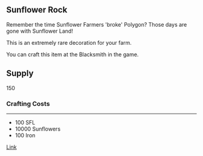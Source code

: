 ## Sunflower Rock

Remember the time Sunflower Farmers 'broke' Polygon? Those days are gone with Sunflower Land!

This is an extremely rare decoration for your farm.

You can craft this item at the Blacksmith in the game.

## Supply

150

### Crafting Costs

---

- 100 SFL
- 10000 Sunflowers
- 100 Iron

[Link](https://docs.sunflower-land.com/crafting-guide)
